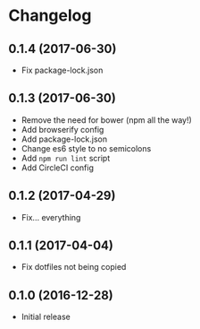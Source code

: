 # Changelog

## 0.1.4 (2017-06-30)

* Fix package-lock.json

## 0.1.3 (2017-06-30)

* Remove the need for bower (npm all the way!)
* Add browserify config
* Add package-lock.json
* Change es6 style to no semicolons
* Add `npm run lint` script
* Add CircleCI config

## 0.1.2 (2017-04-29)

* Fix... everything

## 0.1.1 (2017-04-04)

* Fix dotfiles not being copied

## 0.1.0 (2016-12-28)

* Initial release
